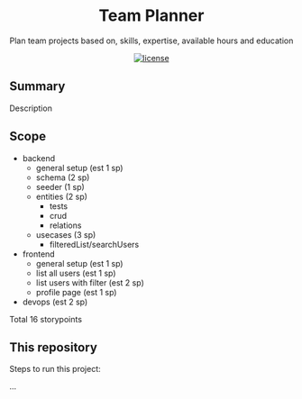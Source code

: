 <h1 align="center">Team Planner</h1>

<div align="center">

Plan team projects based on, skills, expertise, available hours and education

[![license](https://img.shields.io/badge/license-MIT-blue.svg)](https://github.com/captain-fatbeard/team-planner/blob/main/LICENSE)

</div>

## Summary

Description

## Scope

-   backend
    -   general setup (est 1 sp)
    -   schema (2 sp)
    -   seeder (1 sp)
    -   entities (2 sp)
        -   tests
        -   crud
        -   relations
    -   usecases (3 sp)
        -   filteredList/searchUsers
-   frontend
    -   general setup (est 1 sp)
    -   list all users (est 1 sp)
    -   list users with filter (est 2 sp)
    -   profile page (est 1 sp)
-   devops (est 2 sp)

Total 16 storypoints

## This repository

Steps to run this project:

...